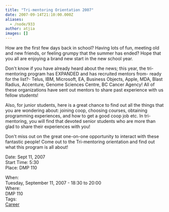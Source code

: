 ```yaml
---
title: "Tri-mentoring Orientation 2007"
date: 2007-09-14T21:10:00.000Z
aliases:
  - /node/933
author: atjia
images: []
---
```


<div class="field field-name-body field-type-text-with-summary field-label-hidden"><div class="field-items"><div class="field-item even"><p>How are the first few days back in school? Having lots of fun, meeting old and new friends, or feeling grumpy that the summer has ended? Hope that you all are enjoying a brand new start in the new school year.</p>
<p>Don&apos;t know if you have already heard about the news; this year, the tri-mentoring program has EXPANDED and has recruited mentors from- ready for the list?- Telus, IBM, Microsoft, EA, Business Objects, Apple, MDA, Blast Radius, Accenture, Genome Sciences Centre, BC Cancer Agency! All of these organizations have sent out mentors to share past experience with us fellow students!</p>
<p>Also, for junior students, here is a great chance to find out all the things that you are wondering about: joining coop, choosing courses, obtaining programming experiences, and how to get a good coop job etc. In tri-mentoring, you will find that devoted senior students who are more than glad to share their experiences with you!</p>
<p>Don&apos;t miss out on the great one-on-one opportunity to interact with these fantastic people! Come out to the Tri-mentoring orientation and find out what this program is all about!</p>
<p>Date: Sept 11, 2007<br>
Start Time: 5:30<br>
Place: DMP 110</p>
</div></div></div><div class="field field-name-field-dates field-type-datetime field-label-above"><div class="field-label">When:&#xA0;</div><div class="field-items"><div class="field-item even"><span class="date-display-single">Tuesday, September 11, 2007 - <span class="date-display-range"><span class="date-display-start">18:30</span> to <span class="date-display-end">20:00</span></span></span></div></div></div><div class="field field-name-field-location field-type-text field-label-above"><div class="field-label">Where:&#xA0;</div><div class="field-items"><div class="field-item even"> DMP 110</div></div></div>    <footer>
    <div class="field field-name-field-tags field-type-taxonomy-term-reference field-label-above"><div class="field-label">Tags:&#xA0;</div><div class="field-items"><div class="field-item even"><a href="/career">Career</a></div></div></div>      </footer>
